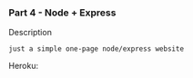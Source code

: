 ### Part 4 - Node + Express

Description
```
just a simple one-page node/express website
```

Heroku: 
